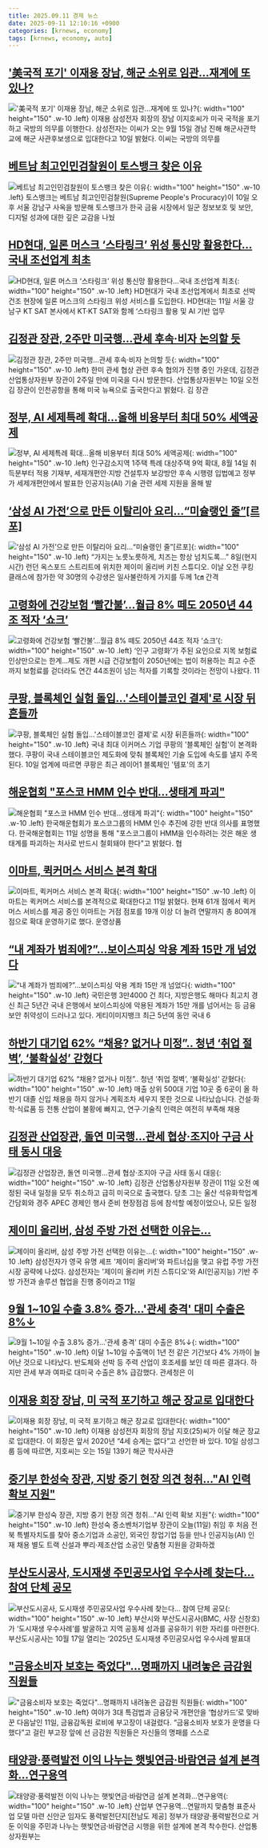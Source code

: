 ```yaml
---
title: 2025.09.11 경제 뉴스
date: 2025-09-11 12:10:16 +0900
categories: [krnews, economy]
tags: [krnews, economy, auto]
---
```

## ['美국적 포기' 이재용 장남, 해군 소위로 임관…재계에 또 있나?](https://n.news.naver.com/mnews/article/088/0000969313)

!['美국적 포기' 이재용 장남, 해군 소위로 임관…재계에 또 있나?](https://mimgnews.pstatic.net/image/origin/088/2025/09/10/969313.jpg?type=nf220_150){: width="100" height="150" .w-10 .left}
이재용 삼성전자 회장의 장남 이지호씨가 미국 국적을 포기하고 국방의 의무를 이행한다. 삼성전자는 이씨가 오는 9월 15일 경남 진해 해군사관학교에 해군 사관후보생으로 입대한다고 10일 밝혔다. 이씨는 국방의 의무를

## [베트남 최고인민검찰원이 토스뱅크 찾은 이유](https://n.news.naver.com/mnews/article/277/0005650284)

![베트남 최고인민검찰원이 토스뱅크 찾은 이유](https://mimgnews.pstatic.net/image/origin/277/2025/09/11/5650284.jpg?type=nf220_150){: width="100" height="150" .w-10 .left}
토스뱅크는 베트남 최고인민검찰원(Supreme People's Procuracy)이 10일 오후 서울 강남구 사옥을 방문해 토스뱅크가 한국 금융 시장에서 일군 정보보호 및 보안, 디지털 성과에 대한 깊은 교감을 나눴

## [HD현대, 일론 머스크 ‘스타링크’ 위성 통신망 활용한다…국내 조선업계 최초](https://n.news.naver.com/mnews/article/032/0003395754)

![HD현대, 일론 머스크 ‘스타링크’ 위성 통신망 활용한다…국내 조선업계 최초](https://mimgnews.pstatic.net/image/origin/032/2025/09/11/3395754.jpg?type=nf220_150){: width="100" height="150" .w-10 .left}
HD현대가 국내 조선업계에서 최초로 선박 건조 현장에 일론 머스크의 스타링크 위성 서비스를 도입한다. HD현대는 11일 서울 강남구 KT SAT 본사에서 KT·KT SAT와 함께 ‘스타링크 활용 및 AI 기반 업무

## [김정관 장관, 2주만 미국행…관세 후속·비자 논의할 듯](https://n.news.naver.com/mnews/article/023/0003928547)

![김정관 장관, 2주만 미국행…관세 후속·비자 논의할 듯](https://mimgnews.pstatic.net/image/origin/023/2025/09/11/3928547.jpg?type=nf220_150){: width="100" height="150" .w-10 .left}
한미 관세 협상 관련 후속 협의가 진행 중인 가운데, 김정관 산업통상자원부 장관이 2주일 만에 미국을 다시 방문한다. 산업통상자원부는 10일 오전 김 장관이 인천공항을 통해 미국 뉴욕으로 출국한다고 밝혔다. 김 장관

## [정부, AI 세제특례 확대…올해 비용부터 최대 50% 세액공제](https://n.news.naver.com/mnews/article/001/0015619470)

![정부, AI 세제특례 확대…올해 비용부터 최대 50% 세액공제](https://mimgnews.pstatic.net/image/origin/001/2025/09/11/15619470.jpg?type=nf220_150){: width="100" height="150" .w-10 .left}
인구감소지역 1주택 특례 대상주택 9억 확대, 8월 14일 취득분부터 적용 기재부, 세재개편안·지방 건설투자 보강방안 후속 시행령 입법예고 정부가 세제개편안에서 발표한 인공지능(AI) 기술 관련 세제 지원을 올해 발

## [‘삼성 AI 가전’으로 만든 이탈리아 요리…“미슐랭인 줄”[르포]](https://n.news.naver.com/mnews/article/018/0006112659)

![‘삼성 AI 가전’으로 만든 이탈리아 요리…“미슐랭인 줄”[르포]](https://mimgnews.pstatic.net/image/origin/018/2025/09/11/6112659.jpg?type=nf220_150){: width="100" height="150" .w-10 .left}
“가지는 노릇노릇하게, 치즈는 항상 넘치도록…” 8일(현지시간) 런던 옥스포드 스트리트에 위치한 제이미 올리버 키친 스튜디오. 이날 오전 쿠킹 클래스에 참가한 약 30명의 수강생은 일사불란하게 가지를 두께 1㎝ 간격

## [고령화에 건강보험 ‘빨간불’…월급 8% 떼도 2050년 44조 적자 ‘쇼크’](https://n.news.naver.com/mnews/article/009/0005556631)

![고령화에 건강보험 ‘빨간불’…월급 8% 떼도 2050년 44조 적자 ‘쇼크’](https://mimgnews.pstatic.net/image/origin/009/2025/09/11/5556631.jpg?type=nf220_150){: width="100" height="150" .w-10 .left}
‘인구 고령화’가 주된 요인으로 지목 보험료 인상만으로는 한계…제도 개편 시급 건강보험이 2050년에는 법이 허용하는 최고 수준까지 보험료를 걷더라도 연간 44조원이 넘는 적자를 기록할 것이라는 전망이 나왔다. 11

## [쿠팡, 블록체인 실험 돌입…'스테이블코인 결제'로 시장 뒤흔들까](https://n.news.naver.com/mnews/article/015/0005183255)

![쿠팡, 블록체인 실험 돌입…'스테이블코인 결제'로 시장 뒤흔들까](https://mimgnews.pstatic.net/image/origin/015/2025/09/10/5183255.jpg?type=nf220_150){: width="100" height="150" .w-10 .left}
국내 최대 이커머스 기업 쿠팡의 '블록체인 실험'이 본격화했다. 쿠팡이 국내 스테이블코인 제도화에 맞춰 블록체인 기술 도입에 속도를 낼지 주목된다. 10일 업계에 따르면 쿠팡은 최근 레이어1 블록체인 '템포'의 초기

## [해운협회 "포스코 HMM 인수 반대…생태계 파괴"](https://n.news.naver.com/mnews/article/215/0001223475)

![해운협회 "포스코 HMM 인수 반대…생태계 파괴"](https://mimgnews.pstatic.net/image/origin/215/2025/09/11/1223475.jpg?type=nf220_150){: width="100" height="150" .w-10 .left}
한국해운협회가 포스코그룹의 HMM 인수 추진에 강한 반대 의사를 표명했다. 한국해운협회는 11일 성명을 통해 "포스코그룹이 HMM을 인수하려는 것은 해운 생태계를 파괴하는 처사로 반드시 철회돼야 한다"고 밝혔다. 협

## [이마트, 퀵커머스 서비스 본격 확대](https://n.news.naver.com/mnews/article/421/0008479101)

![이마트, 퀵커머스 서비스 본격 확대](https://mimgnews.pstatic.net/image/origin/421/2025/09/11/8479101.jpg?type=nf220_150){: width="100" height="150" .w-10 .left}
이마트는 퀵커머스 서비스를 본격적으로 확대한다고 11일 밝혔다. 현재 61개 점에서 퀵커머스 서비스를 제공 중인 이마트는 거점 점포를 19개 이상 더 늘려 연말까지 총 80여개 점으로 확대 운영하기로 했다. 운영상품

## [“내 계좌가 범죄에?”…보이스피싱 악용 계좌 15만 개 넘었다](https://n.news.naver.com/mnews/article/022/0004067347)

![“내 계좌가 범죄에?”…보이스피싱 악용 계좌 15만 개 넘었다](https://mimgnews.pstatic.net/image/origin/022/2025/09/11/4067347.jpg?type=nf220_150){: width="100" height="150" .w-10 .left}
국민은행 3만4000 건 최다, 지방은행도 해마다 최고치 경신 최근 5년간 국내 은행에서 보이스피싱에 악용된 계좌가 15만 개를 넘어서는 등 금융보안 취약성이 드러나고 있다. 게티이미지뱅크 최근 5년여 동안 국내 6

## [하반기 대기업 62% “채용? 없거나 미정”.. 청년 ‘취업 절벽’, ‘불확실성’ 갇혔다](https://n.news.naver.com/mnews/article/661/0000061612)

![하반기 대기업 62% “채용? 없거나 미정”.. 청년 ‘취업 절벽’, ‘불확실성’ 갇혔다](https://mimgnews.pstatic.net/image/origin/661/2025/09/11/61612.jpg?type=nf220_150){: width="100" height="150" .w-10 .left}
매출 상위 500대 기업 10곳 중 6곳이 올 하반기 대졸 신입 채용을 하지 않거나 계획조차 세우지 못한 것으로 나타났습니다. 건설·화학·식료품 등 전통 산업이 불황에 빠지고, 연구·기술직 인력은 여전히 부족해 채용

## [김정관 산업장관, 돌연 미국행…관세 협상·조지아 구금 사태 동시 대응](https://n.news.naver.com/mnews/article/277/0005650356)

![김정관 산업장관, 돌연 미국행…관세 협상·조지아 구금 사태 동시 대응](https://mimgnews.pstatic.net/image/origin/277/2025/09/11/5650356.jpg?type=nf220_150){: width="100" height="150" .w-10 .left}
김정관 산업통상자원부 장관이 11일 오전 예정된 국내 일정을 모두 취소하고 급히 미국으로 출국했다. 당초 그는 울산 석유화학업계 간담회와 경주 APEC 경제인 행사 준비 현장점검 등에 참석할 예정이었으나, 모든 일정

## [제이미 올리버, 삼성 주방 가전 선택한 이유는…](https://n.news.naver.com/mnews/article/003/0013475283)

![제이미 올리버, 삼성 주방 가전 선택한 이유는…](https://mimgnews.pstatic.net/image/origin/003/2025/09/11/13475283.jpg?type=nf220_150){: width="100" height="150" .w-10 .left}
삼성전자가 영국 유명 셰프 '제이미 올리버'와 파트너십을 맺고 유럽 주방 가전 시장 공략에 나섰다. 삼성전자는 '제이미 올리버 키친 스튜디오'와 AI(인공지능) 기반 주방 가전과 솔루션 협업을 진행 중이라고 11일

## [9월 1~10일 수출 3.8% 증가…'관세 충격' 대미 수출은 8%↓](https://n.news.naver.com/mnews/article/658/0000119692)

![9월 1~10일 수출 3.8% 증가…'관세 충격' 대미 수출은 8%↓](https://mimgnews.pstatic.net/image/origin/658/2025/09/11/119692.jpg?type=nf220_150){: width="100" height="150" .w-10 .left}
이달 1~10일 수출액이 1년 전 같은 기간보다 4% 가까이 늘어난 것으로 나타났다. 반도체와 선박 등 주력 산업이 호조세를 보인 데 따른 결과다. 하지만 관세 부과 여파로 대미국 수출은 8% 급감했다. 관세청은 이

## [이재용 회장 장남, 미 국적 포기하고 해군 장교로 입대한다](https://n.news.naver.com/mnews/article/028/0002765604)

![이재용 회장 장남, 미 국적 포기하고 해군 장교로 입대한다](https://mimgnews.pstatic.net/image/origin/028/2025/09/10/2765604.jpg?type=nf220_150){: width="100" height="150" .w-10 .left}
이재용 삼성전자 회장의 장남 지호(25)씨가 이달 해군 장교로 입대한다. 이 회장은 앞서 2020년 “4세 승계는 없다”고 선언한 바 있다. 10일 삼성그룹 등에 따르면, 지호씨는 오는 15일 139기 해군 학사사관

## [중기부 한성숙 장관, 지방 중기 현장 의견 청취…"AI 인력 확보 지원"](https://n.news.naver.com/mnews/article/422/0000780193)

![중기부 한성숙 장관, 지방 중기 현장 의견 청취…"AI 인력 확보 지원"](https://mimgnews.pstatic.net/image/origin/422/2025/09/11/780193.jpg?type=nf220_150){: width="100" height="150" .w-10 .left}
한성숙 중소벤처기업부 장관이 오늘(11일) 취임 후 처음 전북 특별자치도를 찾아 중소기업과 소공인, 외국인 창업기업 등을 만나 인공지능(AI) 인재 채용 별도 트랙 신설과 뿌리·제조산업 소공인 맞춤형 지원을 강화하겠

## [부산도시공사, 도시재생 주민공모사업 우수사례 찾는다… 참여 단체 공모](https://n.news.naver.com/mnews/article/277/0005650433)

![부산도시공사, 도시재생 주민공모사업 우수사례 찾는다… 참여 단체 공모](https://mimgnews.pstatic.net/image/origin/277/2025/09/11/5650433.jpg?type=nf220_150){: width="100" height="150" .w-10 .left}
부산시와 부산도시공사(BMC, 사장 신창호)가 ‘도시재생 우수사례’를 발굴하고 지역 공동체 성과를 공유하기 위한 자리를 마련한다. 부산도시공사는 10월 17일 열리는 ‘2025년 도시재생 주민공모사업 우수사례 발표대

## ["금융소비자 보호는 죽었다"…명패까지 내려놓은 금감원 직원들](https://n.news.naver.com/mnews/article/018/0006112599)

!["금융소비자 보호는 죽었다"…명패까지 내려놓은 금감원 직원들](https://mimgnews.pstatic.net/image/origin/018/2025/09/11/6112599.jpg?type=nf220_150){: width="100" height="150" .w-10 .left}
여야가 3대 특검법과 금융당국 개편안을 ‘협상카드’로 맞바꾼 다음날인 11일, 금융감독원 로비에 부고장이 내걸렸다. “금융소비자 보호가 운명을 다했다”고 걸린 부고장 앞에 선 금감원 직원들은 자신들의 명패를 스스로

## [태양광·풍력발전 이익 나누는 햇빛연금·바람연금 설계 본격화…연구용역](https://n.news.naver.com/mnews/article/016/0002527647)

![태양광·풍력발전 이익 나누는 햇빛연금·바람연금 설계 본격화…연구용역](https://mimgnews.pstatic.net/image/origin/016/2025/09/11/2527647.jpg?type=nf220_150){: width="100" height="150" .w-10 .left}
산업부 연구용역…연말까지 맞춤형 표준사업 모델 마련 신안군 임자도 풍력발전단지[전남도 제공] 정부가 태양광·풍력발전으로 거둔 이익을 주민과 나누는 햇빛연금·바람연금 시행을 위한 설계에 본격 착수한다. 산업통상자원부는

